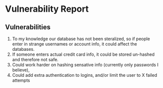 # Vulnerability Report

## Vulnerabilities
1) To my knowledge our database has not been steralized, so if people enter in strange usernames or account info, it could affect the databases. 
2) If someone enters actual credit card info, it could be stored un-hashed and therefore not safe. 
3) Could work harder on hashing sensative info (currently only passwords I believe), 
4) Could add extra authentication to logins, and/or limit the user to X failed attempts

